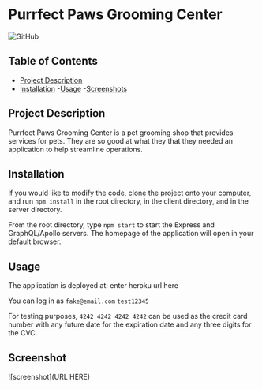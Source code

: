 # Purrfect Paws Grooming Center

![GitHub](https://img.shields.io/github/license/kpehl/shop-shop-redux?style=plastic)

## Table of Contents

- [Project Description](https://github.com/mcelhatton/purrfect-paws#project-description)
- [Installation](https://github.com/mcelhatton/purrfect-paws#installation) -[Usage](https://github.com/mcelhatton/purrfect-paws#usage) -[Screenshots](https://github.com/mcelhatton/purrfect-paws#screenshots)

## Project Description

Purrfect Paws Grooming Center is a pet grooming shop that provides services for pets. They are so good at what they that they needed an application to help streamline operations.

## Installation

If you would like to modify the code, clone the project onto your computer, and run `npm install` in the root directory, in the client directory, and in the server directory.

From the root directory, type `npm start` to start the Express and GraphQL/Apollo servers. The homepage of the application will open in your default browser.

## Usage

The application is deployed at: enter heroku url here

You can log in as
`fake@email.com`
`test12345`

For testing purposes, `4242 4242 4242 4242` can be used as the credit card number with any future date for the expiration date and any three digits for the CVC.

## Screenshot

![screenshot](URL HERE)
